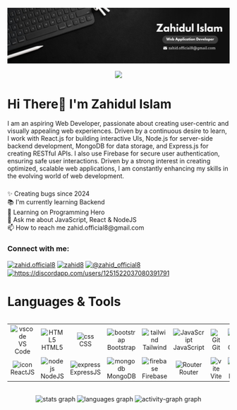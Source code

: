 


<p align="center">
  <a href="https://github.com/top2hightech">
    <img src="https://raw.githubusercontent.com/zahid-official/zahid-official/refs/heads/main/Profile%20Banner.jpg" alt="header" /></a>
</p>

<p align="center">
  <a href="https://github.com/DenverCoder1/readme-typing-svg">
    <img src="https://readme-typing-svg.demolab.com/?lines=A%20Dedicated%20Web%20Developer%20Focused%20on%20Web%20Applications.;Passionate%20about%20crafting%20quality%20projects.;Always%20learning%20trending%20technologies.&font=Fira%20Code&center=true&width=720&height=45&color=lean&vCenter=true&pause=1000&size=22" /></a>
</p>


<h1 align="left">Hi There👋 I'm Zahidul Islam</h1>
<p align="left">I am an aspiring Web Developer, passionate about creating user-centric and visually appealing web experiences. Driven by a continuous desire to learn, I work with React.js for building interactive UIs, Node.js for server-side backend development, MongoDB for data storage, and Express.js for creating RESTful APIs. I also use Firebase for secure user authentication, ensuring safe user interactions. Driven by a strong interest in creating optimized, scalable web applications, I am constantly enhancing my skills in the evolving world of web development.</p>

###

<p align="left">✨ Creating bugs since 2024<br>📚 I'm currently learning Backend<br>🔭 Learning on Programming Hero<br>💬 Ask me about JavaScript, React & NodeJS<br>📫 How to reach me zahid.official8@gmail.com</p>


<h3 align="left">Connect with me:</h3>
<p align="left">
<a href="https://www.facebook.com/zahid.official8" target="blank"><img align="center" src="https://upload.wikimedia.org/wikipedia/commons/b/b8/2021_Facebook_icon.svg" alt="zahid.official8" height="30" width="40" /></a>
<a href="https://www.linkedin.com/in/zahid-web/" target="blank"><img align="center" src="https://raw.githubusercontent.com/rahuldkjain/github-profile-readme-generator/master/src/images/icons/Social/linked-in-alt.svg" alt="zahid8" height="30" width="40" /></a>
<a href="https://x.com/zahid_official8" target="blank"><img align="center" src="https://raw.githubusercontent.com/rahuldkjain/github-profile-readme-generator/master/src/images/icons/Social/twitter.svg" alt="@zahid_official8" height="29" width="40" /></a>
<a href="https://discordapp.com/users/1251522037080391791" target="blank"><img align="center" src="https://cdn.prod.website-files.com/6257adef93867e50d84d30e2/636e0a69f118df70ad7828d4_icon_clyde_blurple_RGB.svg" alt="https://discordapp.com/users/1251522037080391791" height="24" width="35" /></a>
</p>


#  Languages & Tools
<div style="display: flex; align-items: flex-start; align: center">
<table align="center">
  <tr>
   <td align="center"  width="96">
        <img src="https://skillicons.dev/icons?i=vscode" width="48" height="48" alt="vscode" />
      <br>VS Code
    </td>
   <td align="center"  width="96">
        <img src="https://skillicons.dev/icons?i=html" width="48" height="48" alt="HTML5" />
      <br>HTML5
    </td>
    <td align="center" width="96">
        <img src="https://skillicons.dev/icons?i=css" width="48" height="48" alt="css" />
      <br>CSS
    </td>
    <td align="center"  width="96">
        <img src="https://skillicons.dev/icons?i=bootstrap" width="48" height="48" alt="bootstrap" />
      <br>Bootstrap
    </td>
    <td align="center" width="96">
        <img src="https://skillicons.dev/icons?i=tailwind" width="48" height="48" alt="tailwind" />
      <br>Tailwind
    </td>
    <td align="center" width="96">
        <img src="https://techstack-generator.vercel.app/js-icon.svg" alt="JavaScript" width="65" height="65" />
      <br>JavaScript
    </td>
    <td align="center" width="96"> 
        <img src="https://user-images.githubusercontent.com/25181517/192108372-f71d70ac-7ae6-4c0d-8395-51d8870c2ef0.png" width="48" height="48" alt="Git" />
      <br>Git
    </td>
    <td align="center" width="96"> 
        <img src="https://skillicons.dev/icons?i=github" width="48" height="48" alt="Github" />
      <br>Github
    </td>
    <td align="center" width="96"> 
        <img src="https://skillicons.dev/icons?i=npm" width="48" height="48" alt="npm" />
      <br>NPM
    </td>
    <td align="center" width="96"> 
        <img src="https://avatars.githubusercontent.com/u/76870092?s=200&v=4" width="48" height="48" alt="daisy" />
      <br>Daisy
    </td>
  </tr>
  <tr>
	  <td align="center" width="96">
        <img src="https://techstack-generator.vercel.app/react-icon.svg" alt="icon" width="65" height="65" />
      <br>ReactJS
    </td>
    <td align="center" width="96"> 
        <img src="https://skillicons.dev/icons?i=nodejs" width="48" height="48" alt="nodejs" />
      <br>NodeJS
    </td>
   <td align="center" width="96"> 
        <img src="https://skillicons.dev/icons?i=express" width="48" height="48" alt="express" />
      <br>ExpressJS
    </td>
    <td align="center" width="96"> 
        <img src="https://skillicons.dev/icons?i=mongodb" width="48" height="48" alt="mongodb" />
      <br>MongoDB
    </td>
   <td align="center" width="96"> 
        <img src="https://skillicons.dev/icons?i=firebase" width="48" height="48" alt="firebase" />
      <br>Firebase
    </td>
	  <td align="center" width="96"> 
        <img src="https://reactrouter.com/_brand/React%20Router%20Brand%20Assets/React%20Router%20Logo/Dark.svg" width="48" height="48" alt="Router" />
      <br>Router
    </td>
    <td align="center" width="96"> 
        <img src="https://skillicons.dev/icons?i=vite" width="48" height="48" alt="vite" />
      <br>Vite
    </td>
   <td align="center" width="96"> 
        <img src="https://skillicons.dev/icons?i=figma" width="48" height="48" alt="Figma" />
      <br>Figma
    </td>
   <td align="center" width="96"> 
        <img src="https://skillicons.dev/icons?i=materialui" width="48" height="48" alt="materialui" />
      <br>Material
    </td>
   <td align="center" width="96"> 
        <img src="https://i.ibb.co.com/QJds110/icon14.png" width="48" height="48" alt="jwt" />
      <br>JWT
    </td>
  </tr>
</table>
</div> 

<br/>
<div align="center">
  <img src="https://github-readme-stats.vercel.app/api?username=zahid-official&hide_title=false&hide_rank=false&show_icons=true&include_all_commits=true&count_private=true&disable_animations=false&theme=react&locale=en&hide_border=true&order=1" height="176" alt="stats graph"  />
  <img src="https://github-readme-stats.vercel.app/api/top-langs?username=zahid-official&locale=en&hide_title=false&layout=compact&card_width=320&langs_count=5&theme=react&hide_border=true&order=2" height="176" alt="languages graph"  />
  <img src="https://github-readme-activity-graph.vercel.app/graph?username=zahid-official&radius=16&theme=react&area=true&order=5&hide_border=true" height="300" alt="activity-graph graph"  />
</div>

###
